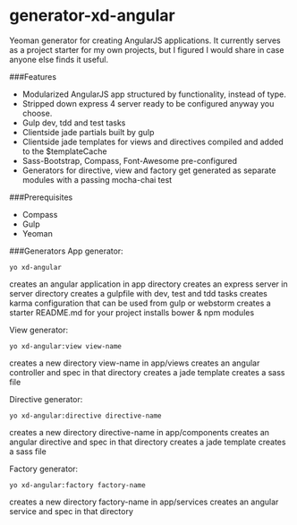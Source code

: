 generator-xd-angular
====================

Yeoman generator for creating AngularJS applications.
It currently serves as a project starter for my own projects, but I figured I would share in case anyone else finds it useful.

###Features
* Modularized AngularJS app structured by functionality, instead of type.
* Stripped down express 4 server ready to be configured anyway you choose.
* Gulp dev, tdd and test tasks
* Clientside jade partials built by gulp
* Clientside jade templates for views and directives compiled and added to the $templateCache
* Sass-Bootstrap, Compass, Font-Awesome pre-configured
* Generators for directive, view and factory get generated as separate modules with a passing mocha-chai test

###Prerequisites
* Compass
* Gulp
* Yeoman

###Generators
App generator:
```
yo xd-angular
```
creates an angular application in app directory
creates an express server in server directory
creates a gulpfile with dev, test and tdd tasks
creates karma configuration that can be used from gulp or webstorm
creates a starter README.md for your project
installs bower & npm modules

View generator:
```
yo xd-angular:view view-name
```
creates a new directory view-name in app/views
creates an angular controller and spec in that directory
creates a jade template
creates a sass file

Directive generator:
```
yo xd-angular:directive directive-name
```
creates a new directory directive-name in app/components
creates an angular directive and spec in that directory
creates a jade template
creates a sass file

Factory generator:
```
yo xd-angular:factory factory-name
```
creates a new directory factory-name in app/services
creates an angular service and spec in that directory
